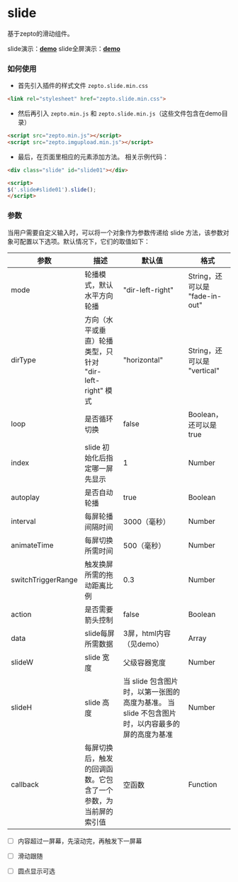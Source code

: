 # slide

基于zepto的滑动组件。

slide演示：**[demo](http://joy-yi0905.github.io/slide/demo/demo.html)**
slide全屏演示：**[demo](http://joy-yi0905.github.io/slide/demo/fullpage.html)**

### 如何使用

- 首先引入插件的样式文件 `zepto.slide.min.css`

```html
<link rel="stylesheet" href="zepto.slide.min.css">
```

- 然后再引入 `zepto.min.js` 和 `zepto.slide.min.js`（这些文件包含在demo目录）

```html
<script src="zepto.min.js"></script>
<script src="zepto.imgupload.min.js"></script>
```

- 最后，在页面里相应的元素添加方法。 相关示例代码：

```html
<div class="slide" id="slide01"></div>

<script>
$('.slide#slide01').slide();
</script>
```

### 参数

当用户需要自定义输入时，可以将一个对象作为参数传递给 slide 方法，该参数对象可配置以下选项。默认情况下，它们的取值如下：

| **参数** | **描述** | **默认值** | **格式** |
|----------|----------|------------|----------|
| mode | 轮播模式，默认水平方向轮播 | "dir-left-right" | String，还可以是 "fade-in-out" |
| dirType | 方向（水平或垂直）轮播类型，只针对 "dir-left-right" 模式 | "horizontal" | String，还可以是 "vertical"  |
| loop | 是否循环切换 | false | Boolean，还可以是 true |
| index | slide 初始化后指定哪一屏先显示 | 1 | Number |
| autoplay | 是否自动轮播 | true | Boolean |
| interval | 每屏轮播间隔时间 | 3000（毫秒） | Number |
| animateTime | 每屏切换所需时间 | 500（毫秒） | Number |
| switchTriggerRange | 触发换屏所需的拖动距离比例 | 0.3 | Number |
| action | 是否需要箭头控制 | false | Boolean |
| data | slide每屏所需数据 | 3屏，html内容（见demo） | Array |
| slideW | slide 宽度 | 父级容器宽度 | Number |
| slideH | slide 高度 | 当 slide 包含图片时，以第一张图的高度为基准。 当 slide 不包含图片时，以内容最多的屏的高度为基准 | Number |
| callback | 每屏切换后，触发的回调函数。它包含了一个参数，为当前屏的索引值 | 空函数 | Function |



- [ ] 内容超过一屏幕，先滚动完，再触发下一屏幕
- [ ] 滑动跟随
- [ ] 圆点显示可选

